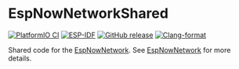 # EspNowNetworkShared
[![PlatformIO CI](https://github.com/Johboh/EspNowNetworkShared/actions/workflows/platformio.yaml/badge.svg)](https://registry.platformio.org/libraries/johboh/EspNowNetworkShared)
[![ESP-IDF](https://github.com/Johboh/EspNowNetworkShared/actions/workflows/espidf.yaml/badge.svg)](https://github.com/Johboh/EspNowNetworkShared/actions/workflows/espidf.yaml)
[![GitHub release](https://img.shields.io/github/release/Johboh/EspNowNetworkShared.svg)](https://github.com/Johboh/EspNowNetworkShared/releases)
[![Clang-format](https://github.com/Johboh/EspNowNetworkShared/actions/workflows/clang-format.yaml/badge.svg)](https://github.com/Johboh/EspNowNetworkShared)

Shared code for the [EspNowNetwork](https://github.com/Johboh/EspNowNetwork). See [EspNowNetwork](https://github.com/Johboh/EspNowNetwork) for more details.
